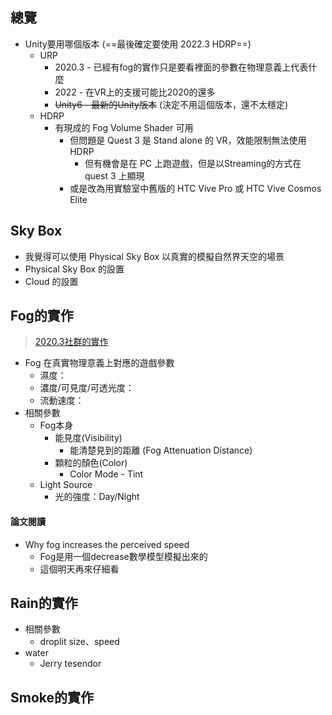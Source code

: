## 總覽
- Unity要用哪個版本 (==最後確定要使用 2022.3 HDRP==)
	- URP
		- 2020.3 - 已經有fog的實作只是要看裡面的參數在物理意義上代表什麼
		- 2022 - 在VR上的支援可能比2020的還多
		- ~~Unity6 - 最新的Unity版本~~ (決定不用這個版本，還不太穩定)
	- HDRP
		- 有現成的 Fog Volume Shader 可用
			- 但問題是 Quest 3 是 Stand alone 的 VR，效能限制無法使用 HDRP
				- 但有機會是在 PC 上跑遊戲，但是以Streaming的方式在 quest 3 上顯現
			- 或是改為用實驗室中舊版的 HTC Vive Pro 或 HTC Vive Cosmos Elite
## Sky Box
- 我覺得可以使用 Physical Sky Box 以真實的模擬自然界天空的場景
- Physical Sky Box 的設置
- Cloud 的設置
## Fog的實作
> [2020.3社群的實作](https://www.reddit.com/r/Unity3D/comments/rioi8d/released_a_free_pseudovolumetric_textureless/?utm_source=chatgpt.com)
- Fog 在真實物理意義上對應的遊戲參數
	- 濕度：
	- 濃度/可見度/可透光度：
	- 流動速度：
- 相關參數
	- Fog本身
		- 能見度(Visibility)
			- 能清楚見到的距離 (Fog Attenuation Distance)
		- 顆粒的顏色(Color)
			- Color Mode - Tint
	- Light Source
		- 光的強度：Day/Night
#### 論文閱讀
- Why fog increases the perceived speed
	- Fog是用一個decrease數學模型模擬出來的
	- 這個明天再來仔細看
## Rain的實作
- 相關參數
	- droplit size、speed
- water
	- Jerry tesendor
## Smoke的實作
